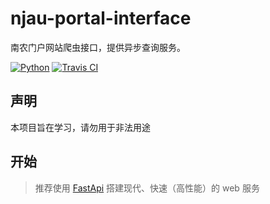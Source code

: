 <!DOCTYPE html PUBLIC "-//W3C//DTD HTML 4.01 Transitional//EN">
# njau-portal-interface

南农门户网站爬虫接口，提供异步查询服务。

<a href="https://www.python.org/"><img alt="Python" src="https://img.shields.io/badge/Python-3.10-blue.svg?style=flat-square"/></a>
<a href="https://github.com/spongxin/njau-portal-interface"><img alt="Travis CI" src="https://img.shields.io/github/license/spongxin/njau-portal-interface.svg?style=flat-square"/></a>

## 声明
本项目旨在学习，请勿用于非法用途

## 开始

> 推荐使用 [FastApi](https://fastapi.tiangolo.com/) 搭建现代、快速（高性能）的 web 服务
